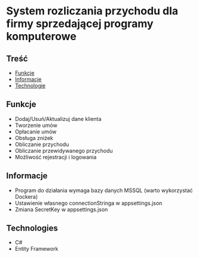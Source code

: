 # System rozliczania przychodu dla firmy sprzedającej programy komputerowe

## Treść
- [Funkcje](#Funkcje)
- [Informacje](#Informacje)
- [Technologie](#Technologie)

## Funkcje
- Dodaj/Usuń/Aktualizuj dane klienta
- Tworzenie umów
- Opłacanie umów
- Obsługa zniżek
- Obliczanie przychodu
- Obliczanie przewidywanego przychodu
- Możliwość rejestracji i logowania

## Informacje
- Program do działania wymaga bazy danych MSSQL (warto wykorzystać Dockera)
- Ustawienie własnego connectionStringa w appsettings.json
- Zmiana SecretKey w appsettings.json

## Technologies
- C#
- Entity Framework
